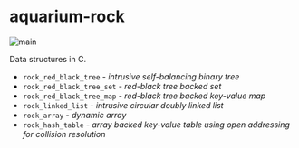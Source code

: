 # aquarium-rock

![main](https://github.com/pretore/aquarium-rock/actions/workflows/cmake.yml/badge.svg?branch=main)

Data structures in C.

- ``rock_red_black_tree`` - _intrusive self-balancing binary tree_
- ``rock_red_black_tree_set`` - _red-black tree backed set_
- ``rock_red_black_tree_map`` - _red-black tree backed key-value map_
- ``rock_linked_list`` - _intrusive circular doubly linked list_
- ``rock_array`` - _dynamic array_
- ``rock_hash_table`` - _array backed key-value table using open addressing 
  for collision resolution_